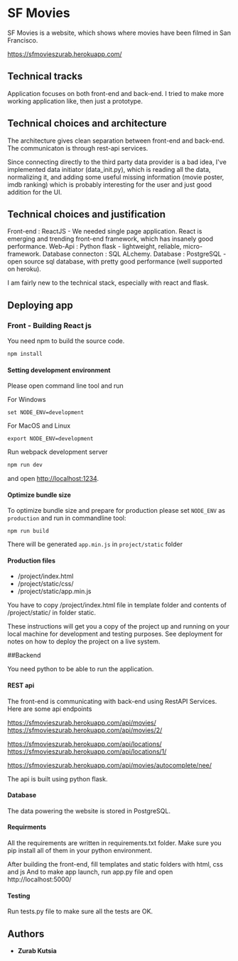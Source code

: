 # SF Movies

SF Movies is a website, which shows where movies have been filmed in San Francisco.

https://sfmovieszurab.herokuapp.com/

## Technical tracks

Application focuses on both front-end and back-end.
I tried to make more working application like, then just a prototype.

## Technical choices and architecture

The architecture gives clean separation between front-end and back-end.
The communicaton is through rest-api services.

Since connecting directly to the third party data provider is a bad idea,
I've implemented data initiator (data_init.py), which is reading all the data, 
normalizing it, and adding some useful missing information (movie poster, imdb ranking) which is probably interesting for the user
and just good addition for the UI.

## Technical choices and justification
	
Front-end : ReactJS - We needed single page application. React is emerging and trending front-end framework, which has insanely good performance.
Web-Api : Python flask - lightweight, reliable, micro-framework. 
Database connecton : SQL ALchemy.
Database : PostgreSQL - open source sql database, with pretty good performance (well supported on heroku).

I am fairly new to the technical stack, especially with react and flask.

## Deploying app

### Front - Building React js

You need npm to build the source code.

```sh
npm install
```
#### Setting development environment
Please open command line tool and run

For Windows
```
set NODE_ENV=development
```
For MacOS and Linux

```
export NODE_ENV=development
```
Run webpack development server

```js
npm run dev
```
and open [http://localhost:1234](http://localhost:1234).

#### Optimize bundle size

To optimize bundle size and prepare for production please set `NODE_ENV` as `production` and run in commandline tool:

```
npm run build
```
There will be generated `app.min.js` in `project/static` folder

#### Production files
* /project/index.html
* /project/static/css/
* /project/static/app.min.js

You have to copy /project/index.html file in template folder and contents of /project/static/ in folder static.


These instructions will get you a copy of the project up and running on your local machine for development and testing purposes. See deployment for notes on how to deploy the project on a live system.

##Backend

You need python to be able to run the application.

#### REST api

The front-end is communicating with back-end using RestAPI Services.
Here are some api endpoints

https://sfmovieszurab.herokuapp.com/api/movies/
https://sfmovieszurab.herokuapp.com/api/movies/2/

https://sfmovieszurab.herokuapp.com/api/locations/
https://sfmovieszurab.herokuapp.com/api/locations/1/

https://sfmovieszurab.herokuapp.com/api/movies/autocomplete/nee/

The api is built using python flask.

#### Database

The data powering the website is stored in PostgreSQL.



#### Requirments

All the requirements are written in requirements.txt folder.
Make sure you pip install all of them in your python environment.

After building the front-end, fill templates and static folders with html, css and js
And to make app launch, run app.py file and open http://localhost:5000/

#### Testing
Run tests.py file to make sure all the tests are OK.



## Authors

* **Zurab Kutsia** 

